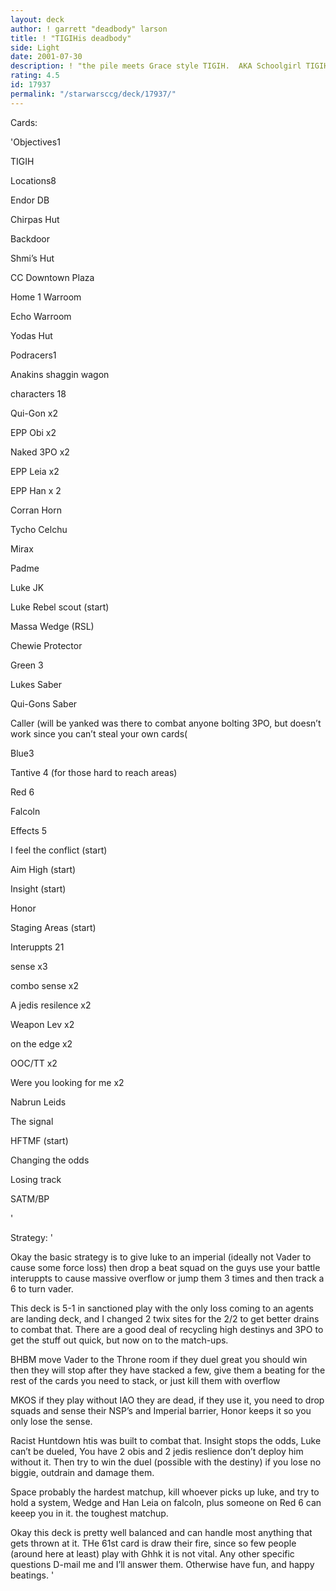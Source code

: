 ```yaml
---
layout: deck
author: ! garrett "deadbody" larson
title: ! "TIGIHis deadbody"
side: Light
date: 2001-07-30
description: ! "the pile meets Grace style TIGIH.  AKA Schoolgirl TIGIH"
rating: 4.5
id: 17937
permalink: "/starwarsccg/deck/17937/"
---
```

Cards: 

'Objectives1

TIGIH


Locations8

Endor DB 

Chirpas Hut 

Backdoor

Shmi’s Hut

CC Downtown Plaza

Home 1 Warroom

Echo Warroom

Yodas Hut


Podracers1

Anakins shaggin wagon


characters 18

Qui-Gon x2

EPP Obi x2

Naked 3PO x2

EPP Leia x2

EPP Han x 2

Corran Horn

Tycho Celchu

Mirax

Padme

Luke JK

Luke Rebel scout (start)

Massa Wedge (RSL)

Chewie Protector


Green 3

Lukes Saber

Qui-Gons Saber

Caller (will be yanked was there to combat anyone bolting 3PO, but doesn’t work since you can’t steal your own cards(


Blue3

Tantive 4 (for those hard to reach areas)

Red 6

Falcoln


Effects 5

I feel the conflict (start)

Aim High (start)

Insight (start)

Honor

Staging Areas (start)


Interuppts 21

sense x3

combo sense x2

A jedis resilence x2

Weapon Lev x2

on the edge x2

OOC/TT x2

Were you looking for me x2

Nabrun Leids

The signal

HFTMF (start)

Changing the odds

Losing track

SATM/BP

'

Strategy: '

Okay the basic strategy is to give luke to an imperial (ideally not Vader to cause some force loss) then drop a beat squad on the guys use your battle interuppts to cause massive overflow or jump them 3 times and then track a 6 to turn vader.


This deck is 5-1 in sanctioned play with the only loss coming to an agents are landing deck, and I changed 2 twix sites for the 2/2 to get better drains to combat that.  There are a good deal of recycling high destinys and 3PO to get the stuff out quick, but now on to the match-ups.


BHBM move Vader to the Throne room if they duel great you should win then they will stop after they have stacked a few, give them a beating for the rest of the cards you need to stack, or just kill them with overflow


MKOS if they play without IAO they are dead, if they use it, you need to drop squads and sense their NSP’s and Imperial barrier, Honor keeps it so you only lose the sense.


Racist Huntdown htis was built to combat that.  Insight stops the odds, Luke can’t be dueled, You have 2 obis and 2 jedis reslience don’t deploy him without it.  Then try to win the duel (possible with the destiny) if you lose no biggie, outdrain and damage them.


Space probably the hardest matchup, kill whoever picks up luke, and try to hold a system, Wedge and Han Leia on falcoln, plus someone on Red 6 can keeep you in it.  the toughest matchup.


Okay this deck is pretty well balanced and can handle most anything that gets thrown at it.  THe 61st card is draw their fire, since so few people (around here at least) play with Ghhk it is not vital.  Any other specific questions D-mail me and I’ll answer them.  Otherwise have fun, and happy beatings. '
